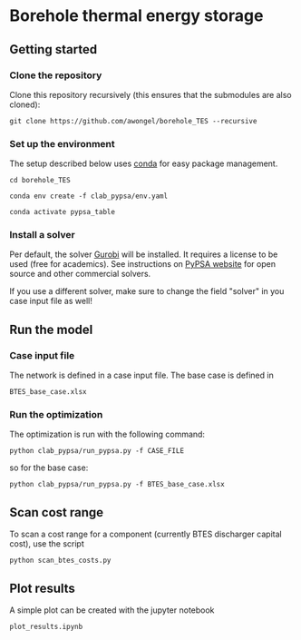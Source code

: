 # Borehole thermal energy storage

## Getting started

### Clone the repository

Clone this repository recursively (this ensures that the submodules are also cloned):

```git clone https://github.com/awongel/borehole_TES --recursive```

### Set up the environment

The setup described below uses [conda](https://docs.conda.io/en/latest/miniconda.html) for easy package management.

   ```cd borehole_TES```

   ```conda env create -f clab_pypsa/env.yaml```

   ```conda activate pypsa_table```

### Install a solver

Per default, the solver [Gurobi](https://www.gurobi.com/) will be installed. It requires a license to be used (free for academics). See instructions on [PyPSA website](https://pypsa.readthedocs.io/en/latest/installation.html#getting-a-solver-for-optimisation) for open source and other commercial solvers.

If you use a different solver, make sure to change the field "solver" in you case input file as well!

## Run the model

### Case input file

The network is defined in a case input file. The base case is defined in

```BTES_base_case.xlsx```

### Run the optimization

The optimization is run with the following command:

```python clab_pypsa/run_pypsa.py -f CASE_FILE```

so for the base case:

```python clab_pypsa/run_pypsa.py -f BTES_base_case.xlsx```

## Scan cost range

To scan a cost range for a component (currently BTES discharger capital cost), use the script

```python scan_btes_costs.py```

## Plot results

A simple plot can be created with the jupyter notebook

```plot_results.ipynb```




